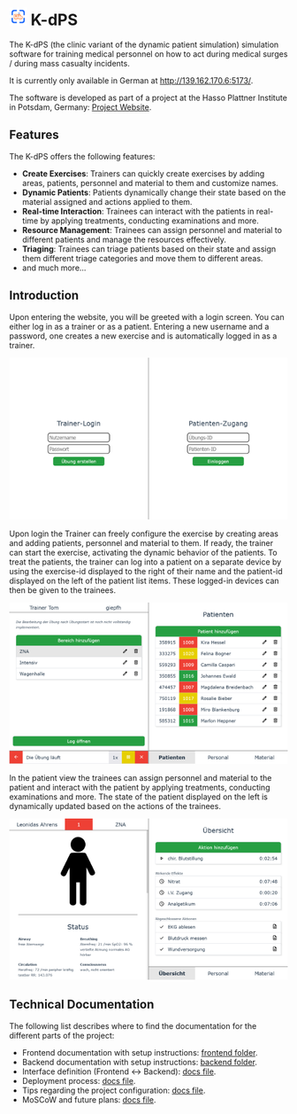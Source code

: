 # ![img.png](./frontend/public/favicon-32x32.png) K-dPS
The K-dPS (the clinic variant of the dynamic patient simulation) simulation software for training medical personnel on how to act during medical 
surges / during mass casualty incidents. 

It is currently only available in German at http://139.162.170.6:5173/.

The software is developed as part of a project at the Hasso Plattner Institute in Potsdam, Germany: 
[Project Website](https://hpi.de/giese/teaching/bachelor-projects/digitale-simulationsuebungen-fuer-krankenhaeuser.html).

## Features
The K-dPS offers the following features:
- **Create Exercises**: Trainers can quickly create exercises by adding areas, patients, personnel and material to them and customize names.
- **Dynamic Patients**: Patients dynamically change their state based on the material assigned and actions applied to them.
- **Real-time Interaction**: Trainees can interact with the patients in real-time by applying treatments, conducting examinations and more.
- **Resource Management**: Trainees can assign personnel and material to different patients and manage the resources effectively.
- **Triaging**: Trainees can triage patients based on their state and assign them different triage categories and move them to different areas.
- and much more...

## Introduction
Upon entering the website, you will be greeted with a login screen. You can either log in as a trainer or as a patient. Entering a new username 
and a password, one creates a new exercise and is automatically logged in as a trainer. 

![img.png](docs/login.png)

Upon login the Trainer can freely configure the exercise by creating areas and adding patients, personnel and material to them.
If ready, the trainer can start the exercise, activating the dynamic behavior of the patients. To treat the patients, the trainer can log 
into a patient on a separate device by using the exercise-id displayed to the right of their name and the patient-id displayed on the left of 
the patient list items. These logged-in devices can then be given to the trainees.

![img_1.png](docs/trainer.png)

In the patient view the trainees can assign personnel and material to the patient and interact with the patient by applying treatments, conducting 
examinations and more. The state of the patient displayed on the left is dynamically updated based on the actions of the trainees.

![img_2.png](docs/patient.png)

## Technical Documentation
The following list describes where to find the documentation for the different parts of the project:
- Frontend documentation with setup instructions: [frontend folder](./frontend/README.md).
- Backend documentation with setup instructions: [backend folder](./backend/README.md).
- Interface definition (Frontend <-> Backend): [docs file](./docs/interface-definition.md).
- Deployment process: [docs file](./docs/deployment-process.md).
- Tips regarding the project configuration: [docs file](./docs/configuration-tips.md).
- MoSCoW and future plans: [docs file](./docs/moscow.md).